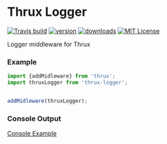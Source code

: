# Thrux Logger

[![Travis build](https://img.shields.io/travis/Thram/thrux-logger.svg?style=flat-square)](https://travis-ci.org/Thram/thrux-logger)
[![version](https://img.shields.io/npm/v/thrux-logger.svg?style=flat-square)](https://www.npmjs.com/package/thrux-logger)
[![downloads](https://img.shields.io/npm/dm/thrux-logger.svg?style=flat-square)](https://www.npmjs.com/package/thrux-logger)
[![MIT License](https://img.shields.io/npm/l/thrux-logger.svg?style=flat-square)](https://opensource.org/licenses/MIT)

Logger middleware for Thrux

### Example

```javascript
import {addMidleware} from 'thrux';
import thruxLogger from 'thrux-logger';


addMidleware(thruxLogger);
```

### Console Output

[Console Example](http://i.imgur.com/sPNnBdE.png)